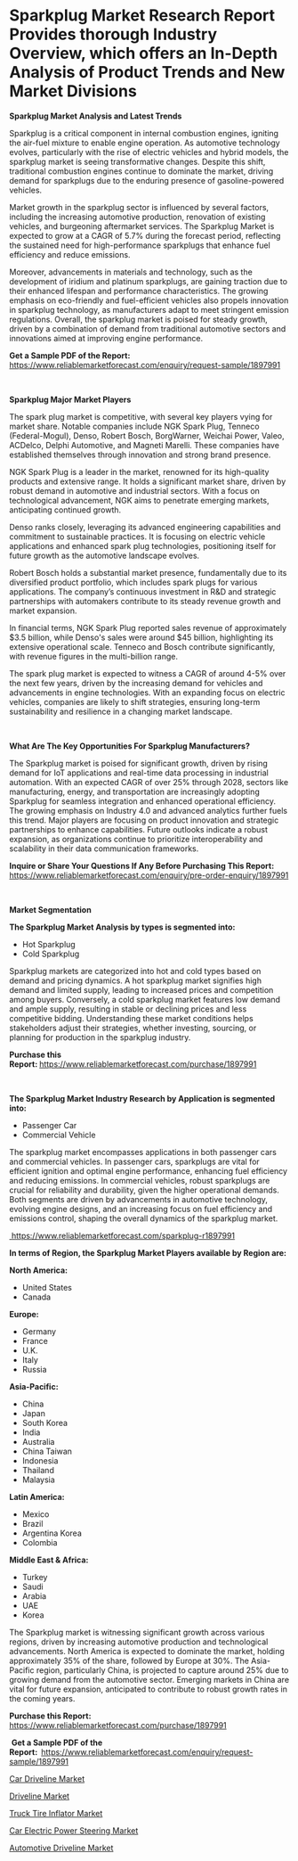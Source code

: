 <p><h1>Sparkplug Market Research Report Provides thorough Industry Overview, which offers an In-Depth Analysis of Product Trends and New Market Divisions</h1></p><p><strong>Sparkplug Market Analysis and Latest Trends</strong></p>
<p><p>Sparkplug is a critical component in internal combustion engines, igniting the air-fuel mixture to enable engine operation. As automotive technology evolves, particularly with the rise of electric vehicles and hybrid models, the sparkplug market is seeing transformative changes. Despite this shift, traditional combustion engines continue to dominate the market, driving demand for sparkplugs due to the enduring presence of gasoline-powered vehicles.</p><p>Market growth in the sparkplug sector is influenced by several factors, including the increasing automotive production, renovation of existing vehicles, and burgeoning aftermarket services. The Sparkplug Market is expected to grow at a CAGR of 5.7% during the forecast period, reflecting the sustained need for high-performance sparkplugs that enhance fuel efficiency and reduce emissions. </p><p>Moreover, advancements in materials and technology, such as the development of iridium and platinum sparkplugs, are gaining traction due to their enhanced lifespan and performance characteristics. The growing emphasis on eco-friendly and fuel-efficient vehicles also propels innovation in sparkplug technology, as manufacturers adapt to meet stringent emission regulations. Overall, the sparkplug market is poised for steady growth, driven by a combination of demand from traditional automotive sectors and innovations aimed at improving engine performance.</p></p>
<p><strong>Get a Sample PDF of the Report:&nbsp;</strong> <a href="https://www.reliablemarketforecast.com/enquiry/request-sample/1897991?utm_campaign=1134&utm_medium=2&utm_source=Github&utm_content=ia&utm_term=30032025&utm_id=sparkplug">https://www.reliablemarketforecast.com/enquiry/request-sample/1897991</a></p>
<p>&nbsp;</p>
<p><strong>Sparkplug Major Market Players</strong></p>
<p><p>The spark plug market is competitive, with several key players vying for market share. Notable companies include NGK Spark Plug, Tenneco (Federal-Mogul), Denso, Robert Bosch, BorgWarner, Weichai Power, Valeo, ACDelco, Delphi Automotive, and Magneti Marelli. These companies have established themselves through innovation and strong brand presence.</p><p>NGK Spark Plug is a leader in the market, renowned for its high-quality products and extensive range. It holds a significant market share, driven by robust demand in automotive and industrial sectors. With a focus on technological advancement, NGK aims to penetrate emerging markets, anticipating continued growth.</p><p>Denso ranks closely, leveraging its advanced engineering capabilities and commitment to sustainable practices. It is focusing on electric vehicle applications and enhanced spark plug technologies, positioning itself for future growth as the automotive landscape evolves.</p><p>Robert Bosch holds a substantial market presence, fundamentally due to its diversified product portfolio, which includes spark plugs for various applications. The company’s continuous investment in R&D and strategic partnerships with automakers contribute to its steady revenue growth and market expansion.</p><p>In financial terms, NGK Spark Plug reported sales revenue of approximately $3.5 billion, while Denso's sales were around $45 billion, highlighting its extensive operational scale. Tenneco and Bosch contribute significantly, with revenue figures in the multi-billion range. </p><p>The spark plug market is expected to witness a CAGR of around 4-5% over the next few years, driven by the increasing demand for vehicles and advancements in engine technologies. With an expanding focus on electric vehicles, companies are likely to shift strategies, ensuring long-term sustainability and resilience in a changing market landscape.</p></p>
<p>&nbsp;</p>
<p><strong>What Are The Key Opportunities For Sparkplug Manufacturers?</strong></p>
<p><p>The Sparkplug market is poised for significant growth, driven by rising demand for IoT applications and real-time data processing in industrial automation. With an expected CAGR of over 25% through 2028, sectors like manufacturing, energy, and transportation are increasingly adopting Sparkplug for seamless integration and enhanced operational efficiency. The growing emphasis on Industry 4.0 and advanced analytics further fuels this trend. Major players are focusing on product innovation and strategic partnerships to enhance capabilities. Future outlooks indicate a robust expansion, as organizations continue to prioritize interoperability and scalability in their data communication frameworks.</p></p>
<p><strong>Inquire or Share Your Questions If Any Before Purchasing This Report:</strong> <a href="https://www.reliablemarketforecast.com/enquiry/pre-order-enquiry/1897991?utm_campaign=1134&utm_medium=2&utm_source=Github&utm_content=ia&utm_term=30032025&utm_id=sparkplug">https://www.reliablemarketforecast.com/enquiry/pre-order-enquiry/1897991</a></p>
<p>&nbsp;</p>
<p><strong>Market Segmentation</strong></p>
<p><strong>The Sparkplug Market Analysis by types is segmented into:</strong></p>
<p><ul><li>Hot Sparkplug</li><li>Cold Sparkplug</li></ul></p>
<p><p>Sparkplug markets are categorized into hot and cold types based on demand and pricing dynamics. A hot sparkplug market signifies high demand and limited supply, leading to increased prices and competition among buyers. Conversely, a cold sparkplug market features low demand and ample supply, resulting in stable or declining prices and less competitive bidding. Understanding these market conditions helps stakeholders adjust their strategies, whether investing, sourcing, or planning for production in the sparkplug industry.</p></p>
<p><strong>Purchase this Report:&nbsp;</strong><a href="https://www.reliablemarketforecast.com/purchase/1897991?utm_campaign=1134&utm_medium=2&utm_source=Github&utm_content=ia&utm_term=30032025&utm_id=sparkplug">https://www.reliablemarketforecast.com/purchase/1897991</a></p>
<p>&nbsp;</p>
<p><strong>The Sparkplug Market Industry Research by Application is segmented into:</strong></p>
<p><ul><li>Passenger Car</li><li>Commercial Vehicle</li></ul></p>
<p><p>The sparkplug market encompasses applications in both passenger cars and commercial vehicles. In passenger cars, sparkplugs are vital for efficient ignition and optimal engine performance, enhancing fuel efficiency and reducing emissions. In commercial vehicles, robust sparkplugs are crucial for reliability and durability, given the higher operational demands. Both segments are driven by advancements in automotive technology, evolving engine designs, and an increasing focus on fuel efficiency and emissions control, shaping the overall dynamics of the sparkplug market.</p></p>
<p><a href="https://www.reliablemarketforecast.com/sparkplug-r1897991?utm_campaign=1134&utm_medium=2&utm_source=Github&utm_content=ia&utm_term=30032025&utm_id=sparkplug">&nbsp;https://www.reliablemarketforecast.com/sparkplug-r1897991</a></p>
<p><strong>In terms of Region, the Sparkplug Market Players available by Region are:</strong></p>
<p>
    <p> <strong> North America: </strong>
        <ul>
            <li>United States</li>
            <li>Canada</li>
        </ul>
        </p> 
    <p> <strong> Europe: </strong>
        <ul>
            <li>Germany</li>
            <li>France</li>
            <li>U.K.</li>
            <li>Italy</li>
            <li>Russia</li>
        </ul>
        </p> 
    <p> <strong> Asia-Pacific: </strong>
        <ul>
            <li>China</li>
            <li>Japan</li>
            <li>South Korea</li>
            <li>India</li>
            <li>Australia</li>
            <li>China Taiwan</li>
            <li>Indonesia</li>
            <li>Thailand</li>
            <li>Malaysia</li>
        </ul>
        </p> 
    <p> <strong> Latin America: </strong>
        <ul>
            <li>Mexico</li>
            <li>Brazil</li>
            <li>Argentina Korea</li>
            <li>Colombia</li>
        </ul>
        </p> 
    <p> <strong> Middle East & Africa: </strong>
        <ul>
            <li>Turkey</li>
            <li>Saudi</li>
            <li>Arabia</li>
            <li>UAE</li>
            <li>Korea</li>
        </ul>
    </p>
    </p>
<p><p>The Sparkplug market is witnessing significant growth across various regions, driven by increasing automotive production and technological advancements. North America is expected to dominate the market, holding approximately 35% of the share, followed by Europe at 30%. The Asia-Pacific region, particularly China, is projected to capture around 25% due to growing demand from the automotive sector. Emerging markets in China are vital for future expansion, anticipated to contribute to robust growth rates in the coming years.</p></p>
<p><strong>Purchase this Report: </strong><a href="https://www.reliablemarketforecast.com/purchase/1897991?utm_campaign=1134&utm_medium=2&utm_source=Github&utm_content=ia&utm_term=30032025&utm_id=sparkplug">https://www.reliablemarketforecast.com/purchase/1897991</a></p>
<p>&nbsp;<strong>Get a Sample PDF of the Report:&nbsp;&nbsp;</strong><a href="https://www.reliablemarketforecast.com/enquiry/request-sample/1897991?utm_campaign=1134&utm_medium=2&utm_source=Github&utm_content=ia&utm_term=30032025&utm_id=sparkplug">https://www.reliablemarketforecast.com/enquiry/request-sample/1897991</a></p>
<p><strong></strong></p>
<p><p><a href="https://github.com/donnypolan/Market-Research-Report-List-1/blob/main/car-driveline-market.md?utm_campaign=1134&utm_medium=2&utm_source=Github&utm_content=ia&utm_term=30032025&utm_id=sparkplug">Car Driveline Market</a></p><p><a href="https://github.com/zemonarutaep/Market-Research-Report-List-1/blob/main/driveline-market.md?utm_campaign=1134&utm_medium=2&utm_source=Github&utm_content=ia&utm_term=30032025&utm_id=sparkplug">Driveline Market</a></p><p><a href="https://github.com/ujanoandryvw/Market-Research-Report-List-1/blob/main/truck-tire-inflator-market.md?utm_campaign=1134&utm_medium=2&utm_source=Github&utm_content=ia&utm_term=30032025&utm_id=sparkplug">Truck Tire Inflator Market</a></p><p><a href="https://github.com/floengsubb/Market-Research-Report-List-1/blob/main/car-electric-power-steering-market.md?utm_campaign=1134&utm_medium=2&utm_source=Github&utm_content=ia&utm_term=30032025&utm_id=sparkplug">Car Electric Power Steering Market</a></p><p><a href="https://github.com/buluckcapps2/Market-Research-Report-List-1/blob/main/automotive-driveline-market.md?utm_campaign=1134&utm_medium=2&utm_source=Github&utm_content=ia&utm_term=30032025&utm_id=sparkplug">Automotive Driveline Market</a></p></p>